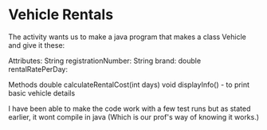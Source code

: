 
# Vehicle Rentals

The activity wants us to make a java program that makes a class Vehicle and give it these:

Attributes: 
    String registrationNumber:
    String brand:
    double rentalRatePerDay:

Methods
    double calculateRentalCost(int days)
    void displayInfo() - to print basic vehicle details

I have been able to make the code work with a few test runs but as stated earlier, it wont compile in java (Which is our prof's way of knowing it works.)